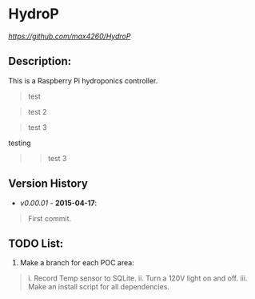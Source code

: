 HydroP
=========
*https://github.com/max4260/HydroP*

## Description:
This is a Raspberry Pi hydroponics controller.
>test

>test 2

>test 3

testing

>>test 3

## Version History
* _v0.00.01_ - **2015-04-17**:
>First commit.



## TODO List:
1. Make a branch for each POC area:
>i. Record Temp sensor to SQLite.
>ii. Turn a 120V light on and off.
>iii. Make an install script for all dependencies.

